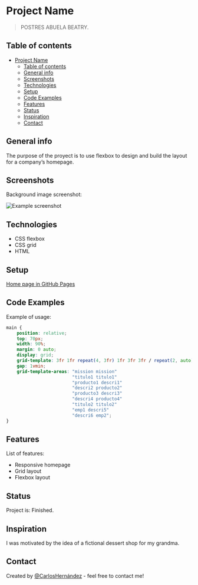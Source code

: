 # Project Name

> POSTRES ABUELA BEATRY.

## Table of contents

- [Project Name](#project-name)
  - [Table of contents](#table-of-contents)
  - [General info](#general-info)
  - [Screenshots](#screenshots)
  - [Technologies](#technologies)
  - [Setup](#setup)
  - [Code Examples](#code-examples)
  - [Features](#features)
  - [Status](#status)
  - [Inspiration](#inspiration)
  - [Contact](#contact)

## General info

The purpose of the proyect is to use flexbox to design and build the layout for a company’s homepage.

## Screenshots

Background image screenshot:

![Example screenshot](./Images/postre-de-limón-background.jpg)

## Technologies

- CSS flexbox
- CSS grid
- HTML

## Setup

[Home page in GitHub Pages](https://carloshernandez2.github.io/flexbox-business-site-starting/)

## Code Examples

Example of usage:

```css
main {
    position: relative;
    top: 70px;
    width: 90%;
    margin: 0 auto;
    display: grid;
    grid-template: 3fr 1fr repeat(4, 3fr) 1fr 3fr 3fr / repeat(2, auto);
    gap: 1vmin;
    grid-template-areas: "mission mission"
                         "titulo1 titulo1"
                         "producto1 descri1"
                         "descri2 producto2"
                         "producto3 descri3"
                         "descri4 producto4"
                         "titulo2 titulo2"
                         "emp1 descri5"
                         "descri6 emp2";
}
```

## Features

List of features:

- Responsive homepage
- Grid layout
- Flexbox layout

## Status

Project is: Finished.

## Inspiration

I was motivated by the idea of a fictional dessert shop for my grandma.

## Contact

Created by [@CarlosHernández](https://linkedin.com/in/carlos-manuel-hernández-consuegra-42975a189) - feel free to contact me!
